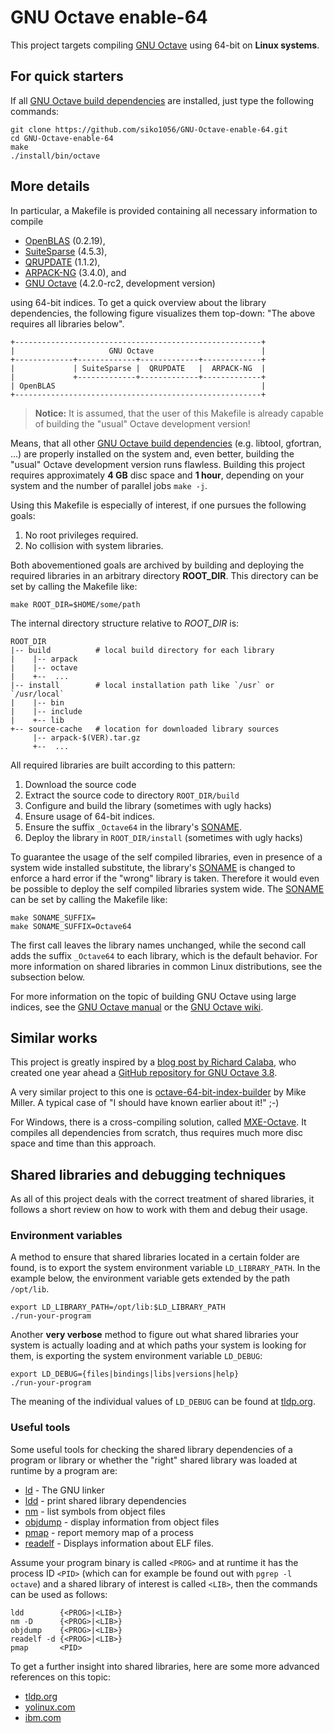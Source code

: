 # GNU Octave enable-64

This project targets compiling [GNU Octave][1] using 64-bit on
**Linux systems**.


## For quick starters

If all [GNU Octave build dependencies][2] are installed, just type the
following commands:

    git clone https://github.com/siko1056/GNU-Octave-enable-64.git
    cd GNU-Octave-enable-64
    make
    ./install/bin/octave


## More details

In particular, a Makefile is provided containing all necessary information to
compile

- [OpenBLAS](http://www.openblas.net) (0.2.19),
- [SuiteSparse](http://www.suitesparse.com) (4.5.3),
- [QRUPDATE](http://sourceforge.net/projects/qrupdate) (1.1.2),
- [ARPACK-NG](https://github.com/opencollab/arpack-ng) (3.4.0), and
- [GNU Octave][1] (4.2.0-rc2, development version)

using 64-bit indices.  To get a quick overview about the library dependencies,
the following figure visualizes them top-down:  "The above requires all
libraries below".

    +-------------------------------------------------------+
    |                     GNU Octave                        |
    +-------------+-------------+-------------+-------------+
    |             | SuiteSparse |  QRUPDATE   |  ARPACK-NG  |
    |             +-------------+-------------+-------------+
    | OpenBLAS                                              |
    +-------------------------------------------------------+

> **Notice:** It is assumed, that the user of this Makefile is already
> capable of building the "usual" Octave development version!

Means, that all other [GNU Octave build dependencies][2] (e.g. libtool,
gfortran, ...) are properly installed on the system and, even better,
building the "usual" Octave development version runs flawless.  Building
this project requires approximately **4 GB** disc space and **1 hour**,
depending on your system and the number of parallel jobs `make -j`.

Using this Makefile is especially of interest, if one pursues the following
goals:

1. No root privileges required.
2. No collision with system libraries.

Both abovementioned goals are archived by building and deploying the required
libraries in an arbitrary directory **ROOT_DIR**.  This directory can be
set by calling the Makefile like:

    make ROOT_DIR=$HOME/some/path

The internal directory structure relative to *ROOT_DIR* is:

    ROOT_DIR
    |-- build          # local build directory for each library
    |    |-- arpack
    |    |-- octave
    |    +--  ...
    |-- install        # local installation path like `/usr` or `/usr/local`
    |    |-- bin
    |    |-- include
    |    +-- lib
    +-- source-cache   # location for downloaded library sources
         |-- arpack-$(VER).tar.gz
         +--  ...

All required libraries are built according to this pattern:

1. Download the source code
2. Extract the source code to directory `ROOT_DIR/build`
3. Configure and build the library (sometimes with ugly hacks)
  1. Ensure usage of 64-bit indices.
  2. Ensure the suffix `_Octave64` in the library's [SONAME][5].
4. Deploy the library in `ROOT_DIR/install` (sometimes with ugly hacks)

To guarantee the usage of the self compiled libraries, even in presence of
a system wide installed substitute, the library's [SONAME][5] is changed to
enforce a hard error if the "wrong" library is taken.  Therefore it would
even be possible to deploy the self compiled libraries system wide.  The
[SONAME][5] can be set by calling the Makefile like:

    make SONAME_SUFFIX=
    make SONAME_SUFFIX=Octave64

The first call leaves the library names unchanged, while the second call adds
the suffix `_Octave64` to each library, which is the default behavior.  For
more information on shared libraries in common Linux distributions, see the
subsection below.

For more information on the topic of building GNU Octave using large indices,
see the [GNU Octave manual][3] or the [GNU Octave wiki][4].


## Similar works

This project is greatly inspired by a [blog post by Richard Calaba][7],
who created one year ahead a [GitHub repository for GNU Octave 3.8][8].

A very similar project to this one is [octave-64-bit-index-builder][9] by
Mike Miller.  A typical case of "I should have known earlier about it!" ;-)

For Windows, there is a cross-compiling solution, called
[MXE-Octave](http://wiki.octave.org/MXE).  It compiles all dependencies from
scratch, thus requires much more disc space and time than this approach.


## Shared libraries and debugging techniques

As all of this project deals with the correct treatment of shared libraries,
it follows a short review on how to work with them and debug their usage.


### Environment variables

A method to ensure that shared libraries located in a certain folder are found,
is to export the system environment variable `LD_LIBRARY_PATH`.  In the
example below, the environment variable gets extended by the path `/opt/lib`.

    export LD_LIBRARY_PATH=/opt/lib:$LD_LIBRARY_PATH
    ./run-your-program

Another **very verbose** method to figure out what shared libraries your
system is actually loading and at which paths your system is looking for them,
is exporting the system environment variable `LD_DEBUG`:

    export LD_DEBUG={files|bindings|libs|versions|help}
    ./run-your-program

The meaning of the individual values of `LD_DEBUG` can be found at
[tldp.org][6].


### Useful tools

Some useful tools for checking the shared library dependencies of a program or
library or whether the "right" shared library was loaded at runtime by a
program are:

- [ld](http://linux.die.net/man/1/ld) - The GNU linker
- [ldd](http://linux.die.net/man/1/ldd) - print shared library dependencies
- [nm](http://linux.die.net/man/1/nm) - list symbols from object files
- [objdump](http://linux.die.net/man/1/objdump) - display information from
  object files
- [pmap](http://linux.die.net/man/1/pmap) - report memory map of a process
- [readelf](http://linux.die.net/man/1/readelf) - Displays information about
  ELF files.

Assume your program binary is called `<PROG>` and at runtime it has the process
ID `<PID>` (which can for example be found out with `pgrep -l octave`) and a
shared library of interest is called `<LIB>`, then the commands can be used as
follows:

    ldd        {<PROG>|<LIB>}
    nm -D      {<PROG>|<LIB>}
    objdump    {<PROG>|<LIB>}
    readelf -d {<PROG>|<LIB>}
    pmap       <PID>

To get a further insight into shared libraries, here are some more advanced
references on this topic:

- [tldp.org][6]
- [yolinux.com][10]
- [ibm.com][11]


[1]: https://www.gnu.org/software/octave/
[2]: https://www.gnu.org/software/octave/doc/interpreter/Build-Dependencies.html
[3]: https://www.gnu.org/software/octave/doc/interpreter/Compiling-Octave-with-64_002dbit-Indexing.html
[4]: http://wiki.octave.org/Enable_large_arrays:_Build_octave_such_that_it_can_use_arrays_larger_than_2Gb.
[5]: https://en.wikipedia.org/wiki/Soname
[6]: http://tldp.org/HOWTO/Program-Library-HOWTO/shared-libraries.html
[7]: http://calaba.tumblr.com/post/107087607479/octave-64
[8]: https://github.com/calaba/octave-3.8.2-enable-64-ubuntu-14.04
[9]: https://bitbucket.org/mtmiller/octave-64-bit-index-builder
[10]: http://www.yolinux.com/TUTORIALS/LibraryArchives-StaticAndDynamic.html
[11]: http://www.ibm.com/developerworks/library/l-dynamic-libraries
